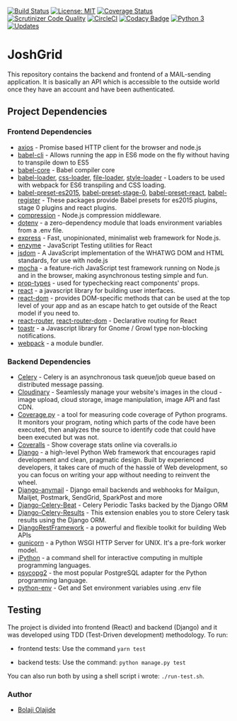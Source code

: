 [![Build Status](https://travis-ci.org/BolajiOlajide/JoshGrid.svg?branch=develop)](https://travis-ci.org/BolajiOlajide/JoshGrid)
[![License: MIT](https://img.shields.io/badge/License-MIT-yellow.svg)](https://opensource.org/licenses/MIT)
[![Coverage Status](https://coveralls.io/repos/github/andela-bolajide/JoshGrid/badge.svg?branch=develop)](https://coveralls.io/github/andela-bolajide/JoshGrid?branch=develop)
[![Scrutinizer Code Quality](https://scrutinizer-ci.com/g/andela-bolajide/JoshGrid/badges/quality-score.png?b=develop)](https://scrutinizer-ci.com/g/andela-bolajide/JoshGrid/?branch=develop)
[![CircleCI](https://circleci.com/gh/BolajiOlajide/JoshGrid.svg?style=svg)](https://circleci.com/gh/BolajiOlajide/JoshGrid)
[![Codacy Badge](https://api.codacy.com/project/badge/Grade/758b040267914a11828fdb89fd333d97)](https://www.codacy.com/app/andela-bolajide/JoshGrid?utm_source=github.com&amp;utm_medium=referral&amp;utm_content=andela-bolajide/JoshGrid&amp;utm_campaign=Badge_Grade)
[![Python 3](https://pyup.io/repos/github/BolajiOlajide/JoshGrid/python-3-shield.svg)](https://pyup.io/repos/github/BolajiOlajide/JoshGrid/)
[![Updates](https://pyup.io/repos/github/BolajiOlajide/JoshGrid/shield.svg)](https://pyup.io/repos/github/BolajiOlajide/JoshGrid/)

# JoshGrid

This repository contains the backend and frontend of a MAIL-sending application. It is basically an API which is accessible to the outside world once they have an account and have been authenticated.

## Project Dependencies

### Frontend Dependencies

- [axios](https://github.com/mzabriskie/axios) - Promise based HTTP client for the browser and node.js
- [babel-cli](https://babeljs.io/docs/usage/cli/) - Allows running the app in ES6 mode on the fly without having to transpile down to ES5
- [babel-core](https://www.npmjs.com/package/babel-core) - Babel compiler core
- [babel-loader](), [css-loader](), [file-loader](), [style-loader]() - Loaders to be used with webpack for ES6 transpiling and CSS loading.
- [babel-preset-es2015](https://babeljs.io/docs/plugins/preset-es2015/), [babel-preset-stage-0](https://babeljs.io/docs/plugins/preset-stage-0/), [babel-preset-react](http://babeljs.io/docs/plugins/preset-react/), [babel-register](https://babeljs.io/docs/usage/babel-register/) - These packages provide Babel presets for es2015 plugins, stage 0 plugins and react plugins.
- [compression](https://www.npmjs.com/package/compression) - Node.js compression middleware.
- [dotenv](https://www.npmjs.com/package/dotenv) - a zero-dependency module that loads environment variables from a .env file.
- [express](https://expressjs.com/) - Fast, unopinionated, minimalist web framework for Node.js.
- [enzyme](http://airbnb.io/enzyme/) - JavaScript Testing utilities for React
- [jsdom](https://github.com/tmpvar/jsdom) - A JavaScript implementation of the WHATWG DOM and HTML standards, for use with node.js
- [mocha](https://mochajs.org/) - a feature-rich JavaScript test framework running on Node.js and in the browser, making asynchronous testing simple and fun.
- [prop-types](https://facebook.github.io/react/docs/typechecking-with-proptypes.html) - used for typechecking react components' props.
- [react](https://facebook.github.io/react/) - a javascript library for building user interfaces.
- [react-dom](https://facebook.github.io/react/docs/react-dom.html) - provides DOM-specific methods that can be used at the top level of your app and as an escape hatch to get outside of the React model if you need to.
- [react-router](https://reacttraining.com/react-router/), [react-router-dom](https://reacttraining.com/react-router/) - Declarative routing for React
- [toastr](https://codeseven.github.io/toastr/) -  a Javascript library for Gnome / Growl type non-blocking notifications.
- [webpack](https://webpack.js.org/) - a module bundler.

### Backend Dependencies
- [Celery](http://www.celeryproject.org/) - Celery is an asynchronous task queue/job queue based on distributed message passing.
- [Cloudinary](http://cloudinary.com/) - Seamlessly manage your website's images in the cloud - image upload, cloud storage, image manipulation, image API and fast CDN.
- [Coverage.py](https://coverage.readthedocs.io/en/coverage-4.4.1/) - a tool for measuring code coverage of Python programs. It monitors your program, noting which parts of the code have been executed, then analyzes the source to identify code that could have been executed but was not.
- [Coveralls](https://pypi.python.org/pypi/coveralls) - Show coverage stats online via coveralls.io
- [Django](https://www.djangoproject.com/) - a high-level Python Web framework that encourages rapid development and clean, pragmatic design. Built by experienced developers, it takes care of much of the hassle of Web development, so you can focus on writing your app without needing to reinvent the wheel.
- [Django-anymail](https://anymail.readthedocs.io/en/stable/) - Django email backends and webhooks for Mailgun, Mailjet, Postmark, SendGrid, SparkPost and more
- [Django-Celery-Beat](https://github.com/celery/django-celery-beat) - Celery Periodic Tasks backed by the Django ORM
- [Django-Celery-Results](http://django-celery-results.readthedocs.io/en/latest/) - This extension enables you to store Celery task results using the Django ORM.
- [DjangoRestFramework](http://www.django-rest-framework.org/) - a powerful and flexible toolkit for building Web APIs
- [gunicorn](http://gunicorn.org/) - a Python WSGI HTTP Server for UNIX. It's a pre-fork worker model.
- [iPython](https://ipython.org/install.html) - a command shell for interactive computing in multiple programming languages.
- [psycopg2](http://initd.org/psycopg/) - the most popular PostgreSQL adapter for the Python programming language.
- [python-env](https://pypi.python.org/pypi/python-env/1.0.0) - Get and Set environment variables using .env file

## Testing
The project is divided into frontend (React) and backend (Django) and it was developed using TDD (Test-Driven development) methodology. To run:
- frontend tests:
Use the command `yarn test`

- backend tests:
Use the command: `python manage.py test`

You can also run both by using a shell script i wrote: `./run-test.sh`.

### Author
- [Bolaji Olajide](https://twitter.com/Bolaji___)
